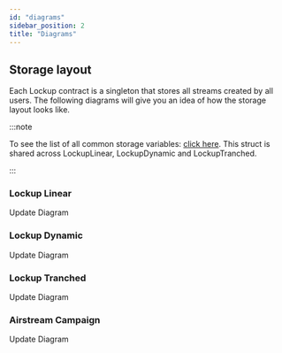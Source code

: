 ```yaml
---
id: "diagrams"
sidebar_position: 2
title: "Diagrams"
---
```


## Storage layout

Each Lockup contract is a singleton that stores all streams created by all users. The following diagrams will give you
an idea of how the storage layout looks like.

:::note

To see the list of all common storage variables: [click here](/contracts/v2/reference/core/types/library.Lockup#stream).
This struct is shared across LockupLinear, LockupDynamic and LockupTranched.

:::

### Lockup Linear

Update Diagram

### Lockup Dynamic

Update Diagram

### Lockup Tranched

Update Diagram

### Airstream Campaign

Update Diagram
